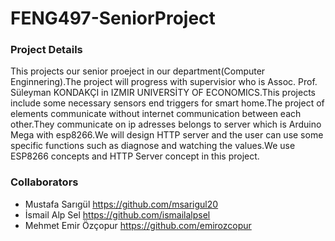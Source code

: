 # FENG497-SeniorProject

### Project Details
This projects our senior proeject in our department(Computer Enginnering).The project will progress with supervisior who is Assoc. Prof. Süleyman KONDAKÇI in IZMIR UNIVERSİTY OF ECONOMICS.This projects include some necessary sensors end triggers for smart home.The project of elements communicate without internet communication between each other.They communicate on ip adresses belongs to server which is Arduino Mega with esp8266.We will design HTTP server and the user can use some specific functions such as diagnose and watching the values.We use ESP8266 concepts and HTTP Server concept in this project.

### Collaborators
* Mustafa Sarıgül https://github.com/msarigul20
* İsmail Alp Sel https://github.com/ismailalpsel
* Mehmet Emir Özçopur https://github.com/emirozcopur
